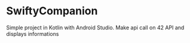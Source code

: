 # SwiftyCompanion
Simple project in Kotlin with Android Studio. Make api call on 42 API and displays informations
